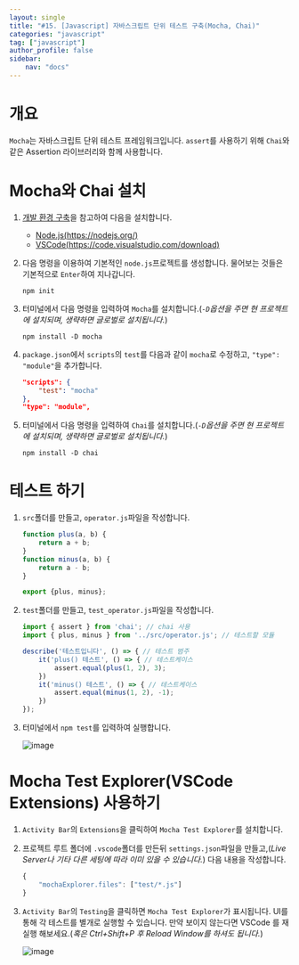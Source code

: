 ```yaml
---
layout: single
title: "#15. [Javascript] 자바스크립트 단위 테스트 구축(Mocha, Chai)"
categories: "javascript"
tag: ["javascript"]
author_profile: false
sidebar: 
    nav: "docs"
---
```


# 개요

`Mocha`는 자바스크립트 단위 테스트 프레임워크입니다. `assert`를 사용하기 위해 `Chai`와 같은 Assertion 라이브러리와 함께 사용합니다. 

# Mocha와 Chai 설치

1. [개발 환경 구축](https://tango1202.github.io/javascript/javascript-config/)을 참고하여 다음을 설치합니다.
    * [Node.js(https://nodejs.org/)](https://nodejs.org/)
    * [VSCode(https://code.visualstudio.com/download)](https://code.visualstudio.com/download)

2. 다음 명령을 이용하여 기본적인 `node.js`프로젝트를 생성합니다. 물어보는 것들은 기본적으로 `Enter`하여 지나갑니다.

    ```
    npm init
    ```

3. 터미널에서 다음 명령을 입력하여 `Mocha`를 설치합니다.(*`-D`옵션을 주면 현 프로젝트에 설치되며, 생략하면 글로벌로 설치됩니다.*)  

    ```
    npm install -D mocha
    ```
4. `package.json`에서 `scripts`의 `test`를 다음과 같이 `mocha`로 수정하고, `"type": "module"`을 추가합니다.

    ```json
    "scripts": {
        "test": "mocha"
    },
    "type": "module",
    ```    

5. 터미널에서 다음 명령을 입력하여 `Chai`를 설치합니다.(*`-D`옵션을 주면 현 프로젝트에 설치되며, 생략하면 글로벌로 설치됩니다.*)  

    ```
    npm install -D chai
    ```

# 테스트 하기

1. `src`폴더를 만들고, `operator.js`파일을 작성합니다.

    ```javascript
    function plus(a, b) {
        return a + b;
    }
    function minus(a, b) {
        return a - b;
    }

    export {plus, minus};
    ```

2. `test`폴더를 만들고, `test_operator.js`파일을 작성합니다.

    ```javascript
    import { assert } from 'chai'; // chai 사용
    import { plus, minus } from '../src/operator.js'; // 테스트할 모듈

    describe('테스트입니다', () => { // 테스트 범주
        it('plus() 테스트', () => { // 테스트케이스
            assert.equal(plus(1, 2), 3);
        })
        it('minus() 테스트', () => { // 테스트케이스
            assert.equal(minus(1, 2), -1);
        })
    });
    ```
3. 터미널에서 `npm test`를 입력하여 실행합니다.

    ![image](https://github.com/tango1202/tango1202.github.io/assets/133472501/6fcfa1ce-d516-43e5-baa8-0d1c6eb8b574)

# Mocha Test Explorer(VSCode Extensions) 사용하기

1. `Activity Bar`의 `Extensions`을 클릭하여 `Mocha Test Explorer`를 설치합니다.

2. 프로젝트 루트 폴더에 `.vscode`폴더를 만든뒤 `settings.json`파일을 만들고,(*Live Server나 기타 다른 세팅에 따라 이미 있을 수 있습니다.*) 다음 내용을 작성합니다.

    ```javascript
    {
        "mochaExplorer.files": ["test/*.js"]
    }
    ```

3. `Activity Bar`의 `Testing`을 클릭하면 `Mocha Test Explorer`가 표시됩니다. UI를 통해 각 테스트를 별개로 실행할 수 있습니다. 만약 보이지 않는다면 VSCode 를 재실행 해보세요.(*혹은 Ctrl+Shift+P 후 Reload Window를 하셔도 됩니다.*)

    ![image](https://github.com/tango1202/tango1202.github.io/assets/133472501/1774ae2f-eb62-46ff-8a35-c04347b663e4)